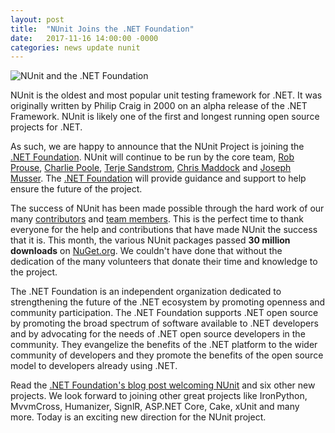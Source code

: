 ```yaml
---
layout: post
title:  "NUnit Joins the .NET Foundation"
date:   2017-11-16 14:00:00 -0000
categories: news update nunit
---
```

![NUnit and the .NET Foundation](/img/nunit_dotnetfoundation.png)

NUnit is the oldest and most popular unit testing framework for .NET. It was originally written by Philip Craig in 2000 on an alpha release of the .NET Framework. NUnit is likely one of the first and longest running open source projects for .NET.

As such, we are happy to announce that the NUnit Project is joining the [.NET Foundation](https://www.dotnetfoundation.org). NUnit will continue to be run by the core team, [Rob Prouse](https://www.alteridem.net), [Charlie Poole](https://www.charliepoole.org/), [Terje Sandstrom](https://Hermit.no), [Chris Maddock](https://github.com/ChrisMaddock) and [Joseph Musser](https://github.com/jnm2). The [.NET Foundation](https://www.dotnetfoundation.org) will provide guidance and support to help ensure the future of the project.

The success of NUnit has been made possible through the hard work of our many [contributors](https://github.com/nunit/nunit/graphs/contributors) and [team members](https://github.com/orgs/nunit/people). This is the perfect time to thank everyone for the help and contributions that have made NUnit the success that it is. This month, the various NUnit packages passed **30 million downloads** on [NuGet.org](https://www.nuget.org/). We couldn't have done that without the dedication of the many volunteers that donate their time and knowledge to the project.

The .NET Foundation is an independent organization dedicated to strengthening the future of the .NET ecosystem by promoting openness and community participation. The .NET Foundation supports .NET open source by promoting the broad spectrum of software available to .NET developers and by advocating for the needs of .NET open source developers in the community. They evangelize the benefits of the .NET platform to the wider community of developers and they promote the benefits of the open source model to developers already using .NET.

Read the [.NET Foundation's blog post welcoming NUnit](https://www.dotnetfoundation.org/blog/2017/11/16/welcome-dnn-nunit-ironpython-mvvmcross-sourcelink-ilmerge-and-humanizer-to-the-net-foundation) and six other new projects. We look forward to joining other great projects like IronPython, MvvmCross, Humanizer, SignlR, ASP.NET Core, Cake, xUnit and many more. Today is an exciting new direction for the NUnit project.
